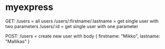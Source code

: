 # myexpress

GET: 
/users = all users
/users/:firstname/:lastname = get single user with two parameters
/users/:id = get single user with one parameter

POST:
/users = create new user with body { firstname: "Mikko", lastname: "Mallikas" }
